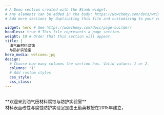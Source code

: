 ```yaml
---
# A Demo section created with the Blank widget.
# Any elements can be added in the body: https://wowchemy.com/docs/writing-markdown-latex/
# Add more sections by duplicating this file and customizing to your requirements.

widget: hero # See https://wowchemy.com/docs/page-builder/
headless: true # This file represents a page section.
weight: 10 # Order that this section will appear.
title: |
  油气田材料腐蚀  
  与防护实验室
hero_media: welcome.jpg
design:
  # Choose how many columns the section has. Valid values: 1 or 2.
  columns: '1'
  # Add custom styles
  css_style:
  css_class:
---
```


<br>
**欢迎来到油气田材料腐蚀与防护实验室**

<br>
材料表面改性与腐蚀防护实验室是由王勤英教授在2015年建立，
